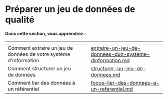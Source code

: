 # Préparer un jeu de données de qualité

**Dans cette section, vous apprendrez :**&#x20;



<table data-view="cards"><thead><tr><th></th><th></th><th></th><th data-hidden data-card-target data-type="content-ref"></th></tr></thead><tbody><tr><td>Comment extraire un jeu de données de votre système d'information</td><td></td><td></td><td><a href="../guides/guide-qualite/preparer-un-jeu-de-donnees-de-qualite/extraire-un-jeu-de-donnees-dun-systeme-dinformation.md">extraire-un-jeu-de-donnees-dun-systeme-dinformation.md</a></td></tr><tr><td>Comment structurer un jeu de données</td><td></td><td></td><td><a href="../guides/guide-qualite/preparer-un-jeu-de-donnees-de-qualite/structurer-un-jeu-de-donnees.md">structurer-un-jeu-de-donnees.md</a></td></tr><tr><td>Comment lier des données à un référentiel</td><td></td><td></td><td><a href="../guides/guide-qualite/preparer-un-jeu-de-donnees-de-qualite/focus-lier-des-donnees-a-un-referentiel.md">focus-lier-des-donnees-a-un-referentiel.md</a></td></tr></tbody></table>

